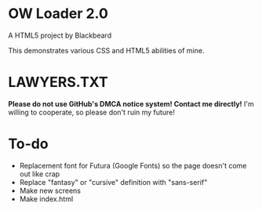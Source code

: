 # OW Loader 2.0
A HTML5 project by Blackbeard

This demonstrates various CSS and HTML5 abilities of mine.

# LAWYERS.TXT
**Please do not use GitHub's DMCA notice system! Contact me directly!** I'm willing to cooperate, so please don't ruin my future!

# To-do
- Replacement font for Futura (Google Fonts) so the page doesn't come out like crap
- Replace "fantasy" or "cursive" definition with "sans-serif"
- Make new screens
- Make index.html
